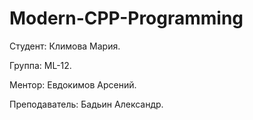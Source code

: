 # Modern-CPP-Programming

Студент: Климова Мария. 

Группа: ML-12. 
  
Ментор: Евдокимов Арсений. 

Преподаватель: Бадьин Александр.
